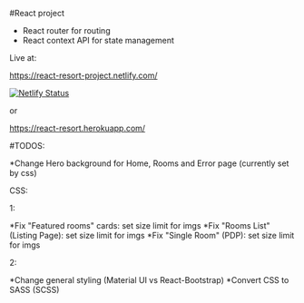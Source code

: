 #React project

* React router for routing
* React context API for state management

Live at:

https://react-resort-project.netlify.com/

[![Netlify Status](https://api.netlify.com/api/v1/badges/cfa7e66a-b006-4648-b2fb-65068fcc246b/deploy-status)](https://app.netlify.com/sites/react-resort-project/deploys)


or

https://react-resort.herokuapp.com/


#TODOS:



*Change Hero background for Home, Rooms and Error page (currently set by css)

CSS:

1:

*Fix "Featured rooms" cards: set size limit for imgs
*Fix "Rooms List" (Listing Page): set size limit for imgs
*Fix "Single Room" (PDP): set size limit for imgs

2:

*Change general styling (Material UI vs React-Bootstrap)
*Convert CSS to SASS (SCSS)